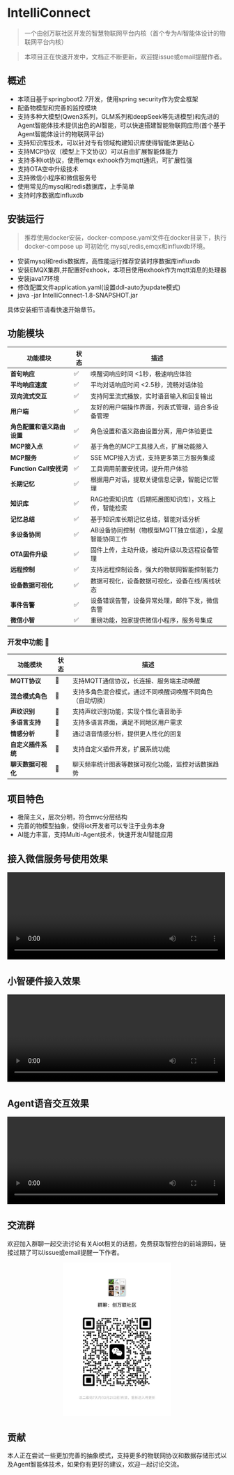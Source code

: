 # IntelliConnect

> 一个由创万联社区开发的智慧物联网平台内核（首个专为AI智能体设计的物联网平台内核）

> 本项目正在快速开发中，文档正不断更新，欢迎提issue或email提醒作者。

## 概述
* 本项目基于springboot2.7开发，使用spring security作为安全框架
* 配备物模型和完善的监控模块
* 支持多种大模型(Qwen3系列，GLM系列和deepSeek等先进模型)和先进的Agent智能体技术提供出色的AI智能，可以快速搭建智能物联网应用(首个基于Agent智能体设计的物联网平台)
* 支持知识库技术，可以针对专有领域构建知识库使得智能体更贴心
* 支持MCP协议（模型上下文协议）可以自由扩展智能体能力
* 支持多种iot协议，使用emqx exhook作为mqtt通讯，可扩展性强
* 支持OTA空中升级技术
* 支持微信小程序和微信服务号
* 使用常见的mysql和redis数据库，上手简单
* 支持时序数据库influxdb

## 安装运行
> 推荐使用docker安装，docker-compose.yaml文件在docker目录下，执行 docker-compose up 可初始化
mysql,redis,emqx和influxdb环境。
* 安装mysql和redis数据库，高性能运行推荐安装时序数据库influxdb
* 安装EMQX集群,并配置好exhook，本项目使用exhook作为mqtt消息的处理器
* 安装java17环境
* 修改配置文件application.yaml(设置ddl-auto为update模式)
* java -jar IntelliConnect-1.8-SNAPSHOT.jar

具体安装细节请看快速开始章节。

## 功能模块

| 功能模块 | 状态 | 描述 |
|---------|------|------|
| **首句响应** | ✅ | 唤醒词响应时间 <1秒，极速响应体验 |
| **平均响应速度** | ✅ | 平均对话响应时间 <2.5秒，流畅对话体验 |
| **双向流式交互** | ✅ | 支持阿里流式播放，实时语音输入和回复输出 |
| **用户端** | ✅ | 友好的用户端操作界面，列表式管理，适合多设备管理 |
| **角色配置和语义路由设置** | ✅ | 角色设置和语义路由设置分离，用户体验更佳 |
| **MCP接入点** | ✅ | 基于角色的MCP工具接入点，扩展功能接入 |
| **MCP服务** | ✅ | SSE MCP接入方式，支持更多第三方服务集成 |
| **Function Call安抚词** | ✅ | 工具调用前置安抚词，提升用户体验 |
| **长期记忆** | ✅ | 根据用户对话，提取关键信息记录，智能记忆管理 |
| **知识库** | ✅ | RAG检索知识库（后期拓展图知识库），文档上传，智能检索 |
| **记忆总结** | ✅ | 基于知识库长期记忆总结，智能对话分析 |
| **多设备协同** | ✅ | AB设备协同控制（物模型MQTT独立信道），全屋智能协同工作 |
| **OTA固件升级** | ✅ | 固件上传，主动升级，被动升级以及远程设备管理 |
| **远程控制** | ✅ | 支持远程控制设备，强大的物联网智能控制能力 |
| **设备数据可视化** | ✅ | 数据可视化，设备数据可视化，设备在线/离线状态 |
| **事件告警** | ✅ | 设备错误告警，设备异常处理，邮件下发，微信告警 |
| **微信小智** | ✅ | 重磅功能，独家提供微信小程序，服务号集成 |

### 开发中功能 🚧

| 功能模块 | 状态 | 描述 |
|---------|------|------|
| **MQTT协议** | 🚧 | 支持MQTT通信协议，长连接、服务端主动唤醒 |
| **混合模式角色** | 🚧 | 支持多角色混合模式，通过不同唤醒词唤醒不同角色（自动切换） |
| **声纹识别** | 🚧 | 支持声纹识别功能，实现个性化语音助手 |
| **多语言支持** | 🚧 | 支持多语言界面，满足不同地区用户需求 |
| **情感分析** | 🚧 | 通过语音情感分析，提供更人性化的回复 |
| **自定义插件系统** | 🚧 | 支持自定义插件开发，扩展系统功能 |
| **聊天数据可视化** | 🚧 | 聊天频率统计图表等数据可视化功能，监控对话数据趋势 |

## 项目特色
* 极简主义，层次分明，符合mvc分层结构
* 完善的物模型抽象，使得iot开发者可以专注于业务本身
* AI能力丰富，支持Multi-Agent技术，快速开发AI智能应用

## 接入微信服务号使用效果

<video  controls="controls" width="500" height="200">
<source src="../video/demo.mp4" type="video/mp4">
</video>

## 小智硬件接入效果
<video  controls="controls" width="500" height="200">
<source src="../video/demo3.mp4" type="video/mp4">
</video>

## Agent语音交互效果

<video  controls="controls" width="500" height="200">
<source src="../video/demo2.mp4" type="video/mp4">
</video>

## 交流群

欢迎加入群聊一起交流讨论有关Aiot相关的话题，免费获取智控台的前端源码，链接过期了可以issue或email提醒一下作者。

<div style="width: 250px;margin: 0 auto;">
    <img src="./images/bb570f3da747f8c91314697b969271c0.jpg" width="250px"/>
</div>


## 贡献

本人正在尝试一些更加完善的抽象模式，支持更多的物联网协议和数据存储形式以及Agent智能体技术，如果你有更好的建议，欢迎一起讨论交流。